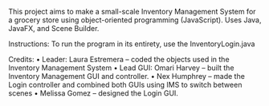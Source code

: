 This project aims to make a small-scale Inventory Management System for a grocery store using object-oriented programming (JavaScript). Uses Java, JavaFX, and Scene Builder.

Instructions:
To run the program in its entirety, use the InventoryLogin.java

Credits:
•	Leader: Laura Estremera – coded the objects used in the Inventory Management System
•	Lead GUI: Omari Harvey – built the Inventory Management GUI and controller.
•	Nex Humphrey – made the Login controller and combined both GUIs using IMS to switch between scenes
•	Melissa Gomez – designed the Login GUI.
